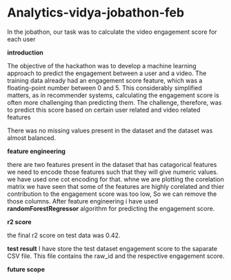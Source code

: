 # Analytics-vidya-jobathon-feb
In the jobathon, our task was to calculate the video engagement score for each user

**introduction**

The objective of the hackathon was to develop a machine learning approach to predict the engagement between a user and a video. The training data already had an engagement score feature, which was a floating-point number between 0 and 5. This considerably simplified matters, as in recommender systems, calculating the engagement score is often more challenging than predicting them. The challenge, therefore, was to predict this score based on certain user related and video related features

There was no missing values present in the dataset and the dataset was almost balanced.

**feature engineering**

there are two features present in the dataset that has catagorical features we need to encode those features such that they will give numeric values. we have used one cot encoding for that.
whne we are plotting the corelation matrix we have seen that some of the features are highly corelated and thier contribution to the engagement score was too low, So we can remove the those columns. After feature engineering i have used **randomForestRegressor** algorithm for predicting the engagement score.

**r2 score**

the final r2 score on test data was 0.42.

**test result**
I have store the test dataset engagement score to the saparate CSV file. This file contains the raw_id and the respective engagement score.

**future scope**
